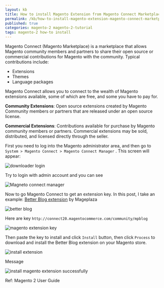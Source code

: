 ```yaml
---
layout: kb
title: How to install Magento Extension from Magento Connect Marketplace
permalink: /kb/how-to-install-magento-extension-magento-connect-marketplace.html
published: true
categories: magento-2 magento-2-tutorial
tags: magento-2 how-to install
---
```


Magento Connect (Magento Marketplace) is a marketplace that allows Magento community members and partners to
share their open source or commercial contributions for Magento with the community. Typical
contributions include:

* Extensions
* Themes
* Language packages


Magento Connect allows you to connect to the wealth of Magento extensions available, some of which are free, and some you have to pay for. 


**Community Extensions**: Open source extensions created by Magento Community members
or partners that are released under an open source license.

**Commercial Extensions**: Contributions available for purchase by Magento community
members or partners. Commercial extensions may be sold, distributed, and licensed directly
through the seller.

First you need to log into the Magento administrator area, and then go to `System > Magento Connect > Magento Connect Manager` . This screen will appear:

![downloader login](https://lh6.googleusercontent.com/PW21vkYabCWuQUnmy5LK6x52WDis2wK_w9gq-_qOWLljP_1gETJMk0L8-MDlUApTwo-bm8ccTOzyXnRhuehzGka3yj9tmyOdGnTWWXcyS0UKNVqPnx20RmRyehv-XuThb1FePkBZ)


Try to login with admin account and you can see 

![Magneto connect manager](https://lh3.googleusercontent.com/zZN2RsG_4vHMAxKepHTFIb2C_Ei0bUWcXEe3qhLDr2AGA4bS22VAR8SNuvtvcnT-KQwOedUWVQOw8TEJY5u7Vq8Gll-KfpDYdhQ2oRp3ocAyhR641S_Y3jOgVaPxJJnly5JZpk5q)


Now to go Magento Connect to get an extension key. In this post, I take an example: [Better Blog extension](https://www.magentocommerce.com/magento-connect/better-blog.html) by Mageplaza

![better blog](https://lh4.googleusercontent.com/l8X-s5pcntqfJqSgV9V3rBcdy_xv2aV_gJa_x08eHVwehsc5zJ_Fr0ZiAcYF90TX8Kh95FH9jBu4CPEnMGZQzQExFvLhf4HWmdZlduTcO-f2oMbWJnM_wQOolE4Hc62Gwon8QTM5)

Here are key `http://connect20.magentocommerce.com/community/mpblog`

![magento extension key](https://lh4.googleusercontent.com/G-t4vhroo0Y5nNhTYpI4iLgo2V1aA02dTlc7umr_PKUDIxgNTQZU6iJBt8ZqMjOS_WPS_Za3M1Psq1ZhqR_93fulOoQQPI_ZTjF4sZfkIwrfqMQA3djw9YWrvhJKSVhH9JGsGXy_)


Then paste the key to install and click `Install` button, then click `Process` to download and install the Better Blog extension on your Magento store.

![install extension](https://lh6.googleusercontent.com/FEXSq81qdj-Xu9oHulyda-wdpcFNHVxuFzDeXQ28J6wuR6MgYYlrzTBbuUnmNG0yQ-9ShAm-wlL55AMTHlisgCymmBI4RRcaObIg4ZpWB_0RajSR2slCDaPqJCJd2PWiI62kTpeC)


Message

![install magento extension successfully](https://lh5.googleusercontent.com/b8NlJMaioemvTfsKHIMATcTEaIkU84C-Fl38KYVHKyFrwhcdnv4EhupqO7UaMZ3GbbbYPnFmsE7ZHxwOP30kbsugVww9L3y8gf_OQHwMRx6TYU_iu9fXaUOd5K1-cOGzHsCXdcab)



Ref: Magento 2 User Guide